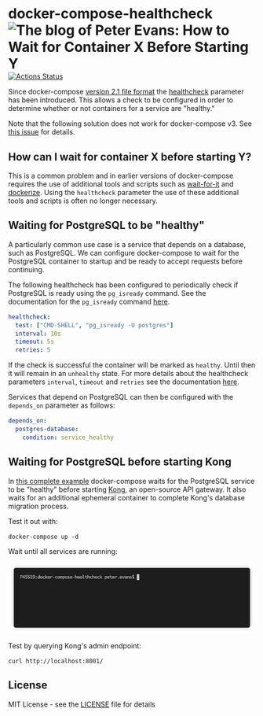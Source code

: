 # docker-compose-healthcheck [<img align="right" alt="The blog of Peter Evans: How to Wait for Container X Before Starting Y" title="View blog post" src="https://peterevans.dev/img/blog-published-badge.svg">](https://peterevans.dev/posts/how-to-wait-for-container-x-before-starting-y/)
[![Actions Status](https://github.com/peter-evans/docker-compose-healthcheck/workflows/docker-compose-healthcheck/badge.svg)](https://github.com/peter-evans/docker-compose-healthcheck/actions)

Since docker-compose [version 2.1 file format](https://docs.docker.com/compose/compose-file/compose-versioning/#version-21) the [healthcheck](https://docs.docker.com/compose/compose-file/#healthcheck) parameter has been introduced.
This allows a check to be configured in order to determine whether or not containers for a service are "healthy."

Note that the following solution does not work for docker-compose v3. See [this issue](https://github.com/peter-evans/docker-compose-healthcheck/issues/3) for details.

## How can I wait for container X before starting Y?

This is a common problem and in earlier versions of docker-compose requires the use of additional tools and scripts such as [wait-for-it](https://github.com/vishnubob/wait-for-it) and [dockerize](https://github.com/jwilder/dockerize).
Using the `healthcheck` parameter the use of these additional tools and scripts is often no longer necessary.

## Waiting for PostgreSQL to be "healthy"

A particularly common use case is a service that depends on a database, such as PostgreSQL.
We can configure docker-compose to wait for the PostgreSQL container to startup and be ready to accept requests before continuing.

The following healthcheck has been configured to periodically check if PostgreSQL is ready using the `pg_isready` command. See the documentation for the `pg_isready` command [here](https://www.postgresql.org/docs/9.4/static/app-pg-isready.html).
```yml
healthcheck:
  test: ["CMD-SHELL", "pg_isready -U postgres"]
  interval: 10s
  timeout: 5s
  retries: 5
```
If the check is successful the container will be marked as `healthy`. Until then it will remain in an `unhealthy` state.
For more details about the healthcheck parameters `interval`, `timeout` and `retries` see the documentation [here](https://docs.docker.com/engine/reference/builder/#healthcheck).

Services that depend on PostgreSQL can then be configured with the `depends_on` parameter as follows:
```yml
depends_on:
  postgres-database:
    condition: service_healthy
```

## Waiting for PostgreSQL before starting Kong

In [this complete example](docker-compose.yml) docker-compose waits for the PostgreSQL service to be "healthy" before starting [Kong](https://getkong.org/), an open-source API gateway. It also waits for an additional ephemeral container to complete Kong's database migration process.

Test it out with:
```
docker-compose up -d
```
Wait until all services are running:

![Demo](/demo.gif?raw=true)

Test by querying Kong's admin endpoint:
```
curl http://localhost:8001/
```

## License

MIT License - see the [LICENSE](LICENSE) file for details
